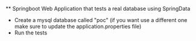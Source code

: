 ** Springboot Web Application that tests a real database using SpringData

- Create a mysql database called "poc" (if you want use a different one make sure to update the application.properties file)
- Run the tests 